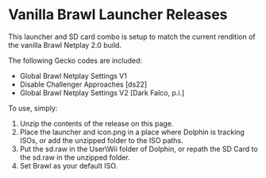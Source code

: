 # Vanilla Brawl Launcher Releases
This launcher and SD card combo is setup to match the current rendition of the vanilla Brawl Netplay 2.0 build.

The following Gecko codes are included:  
* Global Brawl Netplay Settings V1  
* Disable Challenger Approaches \[ds22\]  
* Global Brawl Netplay Settings V2 \[Dark Falco, p.i.\]

To use, simply:
1. Unzip the contents of the release on this page.
2. Place the launcher and icon.png in a place where Dolphin is tracking ISOs, or add the unzipped folder to the ISO paths.
3. Put the sd.raw in the User\Wii folder of Dolphin, or repath the SD Card to the sd.raw in the unzipped folder.
4. Set Brawl as your default ISO.

